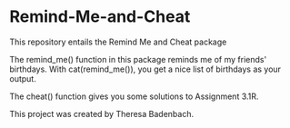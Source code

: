 # Remind-Me-and-Cheat
This repository entails the Remind Me and Cheat package

The remind_me() function in this package reminds me of my friends' birthdays. 
With cat(remind_me()), you get a nice list of birthdays as your output.

The cheat() function gives you some solutions to Assignment 3.1R.

This project was created by Theresa Badenbach.
